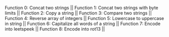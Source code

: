 Function 0: Concat two strings ||
Function 1: Concat two strings with byte limits ||
Function 2: Copy a string ||
Function 3: Compare two strings ||
Function 4: Reverse array of integers ||
Function 5: Lowercase to uppercase in string ||
Function 6: Capitalize all words of a string ||
Function 7: Encode into leetspeek ||
Function 8: Encode into rot13 ||